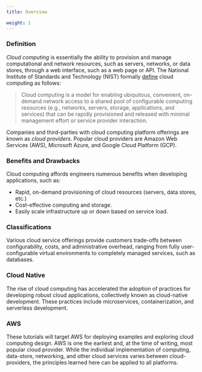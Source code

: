 ```yaml
---
title: Overview

weight: 1
---
```


### Definition

*Cloud computing* is essentially the ability to provision and manage computational and network resources, such as servers, networks, or data stores, through a web interface, such as a web page or API.  The National Institute of Standards and Technology (NIST) formally [define](https://csrc.nist.gov/publications/detail/sp/800-145/final) cloud computing as follows:

> Cloud computing is a model for enabling ubiquitous, convenient, on-demand network access to a shared pool of configurable computing resources (e.g., networks, servers, storage, applications, and services) that can be rapidly provisioned and released with minimal management effort or service provider interaction.

Companies and third-parties with cloud computing platform offerings are known as *cloud providers*. Popular cloud providers are Amazon Web Services (AWS), Microsoft Azure, and Google Cloud Platform (GCP).

### Benefits and Drawbacks

Cloud computing affords engineers numerous benefits when developing applications, such as:
- Rapid, on-demand provisioning of cloud resources (servers, data stores, etc.)
- Cost-effective computing and storage.
- Easily scale infrastructure up or down based on service load. 

### Classifications

Various cloud service offerings provide customers trade-offs between configurability, costs, and administrative overhead, ranging from fully user-configurable virtual environments to completely managed services, such as databases. 

### Cloud Native

The rise of cloud computing has accelerated the adoption of practices for developing robust cloud applications, collectively known as cloud-native development. These practices include microservices, containerization, and serverless development. 

### AWS

These tutorials will target AWS for deploying examples and exploring cloud computing design. AWS is one the earliest and, at the time of writing, most popular cloud provider. While  the individual implementation of computing, data-store, networking, and other cloud services varies between cloud-providers, the principles learned here can be applied to all platforms.
